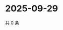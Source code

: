 # 2025-09-29

共 0 条

<!-- BEGIN ZHIHUQUESTIONS -->
<!-- 最后更新时间 Mon Sep 29 2025 18:12:49 GMT+0800 (China Standard Time) -->

<!-- END ZHIHUQUESTIONS -->
